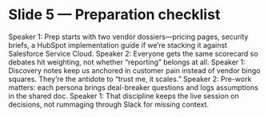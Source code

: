 # Slide 5 — Preparation checklist

Speaker 1: Prep starts with two vendor dossiers—pricing pages, security briefs, a HubSpot implementation guide if we’re stacking it against Salesforce Service Cloud.
Speaker 2: Everyone gets the same scorecard so debates hit weighting, not whether “reporting” belongs at all.
Speaker 1: Discovery notes keep us anchored in customer pain instead of vendor bingo squares. They’re the antidote to “trust me, it scales.”
Speaker 2: Pre-work matters: each persona brings deal-breaker questions and logs assumptions in the shared doc.
Speaker 1: That discipline keeps the live session on decisions, not rummaging through Slack for missing context.
